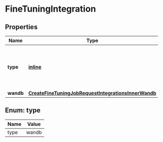 
# FineTuningIntegration

## Properties
Name | Type | Description | Notes
------------ | ------------- | ------------- | -------------
**type** | [**inline**](#Type) | The type of the integration being enabled for the fine-tuning job | 
**wandb** | [**CreateFineTuningJobRequestIntegrationsInnerWandb**](CreateFineTuningJobRequestIntegrationsInnerWandb.md) |  | 


<a id="Type"></a>
## Enum: type
Name | Value
---- | -----
type | wandb



